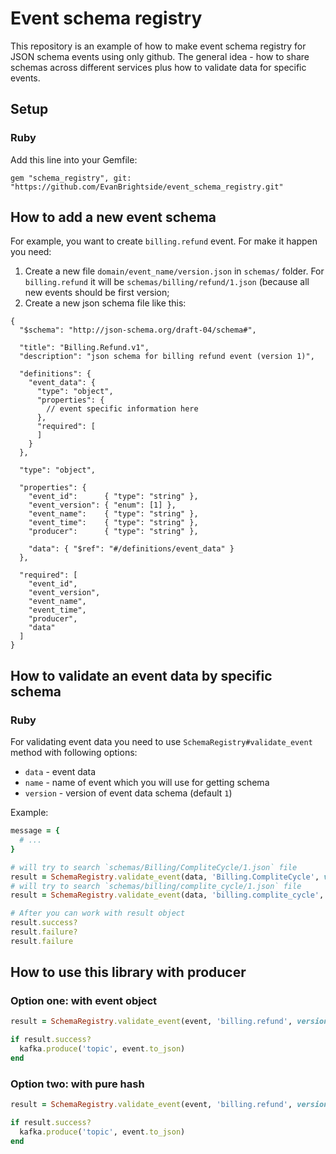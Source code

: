 # Event schema registry

This repository is an example of how to make event schema registry for JSON schema events using only github. The general idea - how to share schemas across different services plus how to validate data for specific events.

## Setup
### Ruby
Add this line into your Gemfile:

```
gem "schema_registry", git: "https://github.com/EvanBrightside/event_schema_registry.git"
```

## How to add a new event schema

For example, you want to create `billing.refund` event. For make it happen you need:

1. Create a new file `domain/event_name/version.json` in `schemas/` folder. For `billing.refund` it will be `schemas/billing/refund/1.json` (because all new events should be first version;
2. Create a new json schema file like this:

```
{
  "$schema": "http://json-schema.org/draft-04/schema#",

  "title": "Billing.Refund.v1",
  "description": "json schema for billing refund event (version 1)",

  "definitions": {
    "event_data": {
      "type": "object",
      "properties": {
        // event specific information here
      },
      "required": [
      ]
    }
  },

  "type": "object",

  "properties": {
    "event_id":      { "type": "string" },
    "event_version": { "enum": [1] },
    "event_name":    { "type": "string" },
    "event_time":    { "type": "string" },
    "producer":      { "type": "string" },

    "data": { "$ref": "#/definitions/event_data" }
  },

  "required": [
    "event_id",
    "event_version",
    "event_name",
    "event_time",
    "producer",
    "data"
  ]
}
```

## How to validate an event data by specific schema

### Ruby

For validating event data you need to use `SchemaRegistry#validate_event` method with following options:

* `data` - event data
* `name` - name of event which you will use for getting schema
* `version` - version of event data schema (default `1`)

Example:

```ruby
message = {
  # ...
}

# will try to search `schemas/Billing/CompliteCycle/1.json` file
result = SchemaRegistry.validate_event(data, 'Billing.CompliteCycle', version: 1)
# will try to search `schemas/billing/complite_cycle/1.json` file
result = SchemaRegistry.validate_event(data, 'billing.complite_cycle', version: 1)

# After you can work with result object
result.success?
result.failure?
result.failure
```

## How to use this library with producer
### Option one: with event object
```ruby
result = SchemaRegistry.validate_event(event, 'billing.refund', version: 1)

if result.success?
  kafka.produce('topic', event.to_json)
end
```

### Option two: with pure hash
```ruby
result = SchemaRegistry.validate_event(event, 'billing.refund', version: 1)

if result.success?
  kafka.produce('topic', event.to_json)
end
```
